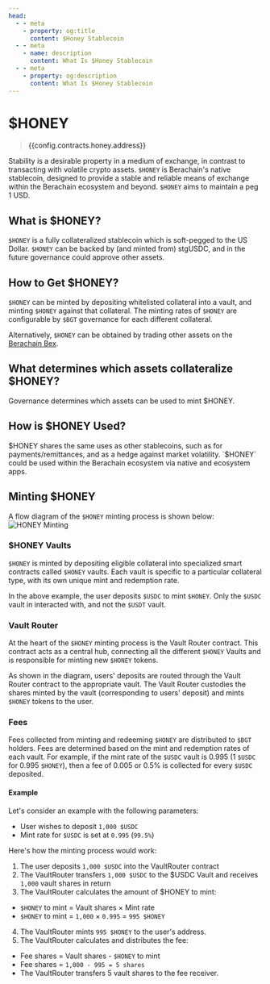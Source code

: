 ```yaml
---
head:
  - - meta
    - property: og:title
      content: $Honey Stablecoin
  - - meta
    - name: description
      content: What Is $Honey Stablecoin
  - - meta
    - property: og:description
      content: What Is $Honey Stablecoin
---
```


<script setup>
  import Token from '@berachain/ui/Token';
  import config from '@berachain/config/constants.json';
</script>

# $HONEY

> <a target="_blank" :href="config.testnet.dapps.beratrail.url + '/address/' + config.contracts.honey.address">{{config.contracts.honey.address}}</a>

<ClientOnly>
  <Token title="$HONEY" image="/assets/HONEY.png" />
</ClientOnly>

Stability is a desirable property in a medium of exchange, in contrast to transacting with volatile crypto assets. `$HONEY` is Berachain's native stablecoin, designed to provide a stable and reliable means of exchange within the Berachain ecosystem and beyond. `$HONEY` aims to maintain a peg 1 USD.

## What is $HONEY?

`$HONEY` is a fully collateralized stablecoin which is soft-pegged to the US Dollar. `$HONEY` can be backed by (and minted from) stgUSDC, and in the future governance could approve other assets.

## How to Get $HONEY?

`$HONEY` can be minted by depositing whitelisted collateral into a vault, and minting `$HONEY` against that collateral. The minting rates of `$HONEY` are configurable by `$BGT` governance for each different collateral.

Alternatively, `$HONEY` can be obtained by trading other assets on the [Berachain Bex](https://artio.bex.berachain.com).

## What determines which assets collateralize $HONEY?

Governance determines which assets can be used to mint $HONEY.

## How is $HONEY Used?

$HONEY shares the same uses as other stablecoins, such as for payments/remittances, and as a hedge against market volatility. `$HONEY` could be used within the Berachain ecosystem via native and ecosystem apps. 

## Minting $HONEY

A flow diagram of the `$HONEY` minting process is shown below:
![HONEY Minting](/assets/honey-minting.png)

### $HONEY Vaults

`$HONEY` is minted by depositing eligible collateral into specialized smart contracts called `$HONEY` vaults. Each vault is specific to a particular collateral type, with its own unique mint and redemption rate.

In the above example, the user deposits `$USDC` to mint `$HONEY`. Only the `$USDC` vault in interacted with, and not the `$USDT` vault.

### Vault Router

At the heart of the `$HONEY` minting process is the Vault Router contract. This contract acts as a central hub, connecting all the different `$HONEY` Vaults and is responsible for minting new `$HONEY` tokens.

As shown in the diagram, users' deposits are routed through the Vault Router contract to the appropriate vault. The Vault Router custodies the shares minted by the vault (corresponding to users' deposit) and mints `$HONEY` tokens to the user.

### Fees

Fees collected from minting and redeeming `$HONEY` are distributed to `$BGT` holders. Fees are determined based on the mint and redemption rates of each vault. For example, if the mint rate of the `$USDC` vault is 0.995 (1 `$USDC` for 0.995 `$HONEY`), then a fee of 0.005 or 0.5% is collected for every `$USDC` deposited.

#### Example

Let's consider an example with the following parameters:

- User wishes to deposit `1,000 $USDC`
- Mint rate for `$USDC` is set at `0.995` (`99.5%`)

Here's how the minting process would work:

1. The user deposits `1,000 $USDC` into the VaultRouter contract
2. The VaultRouter transfers `1,000 $USDC` to the $USDC Vault and receives `1,000` vault shares in return
3. The VaultRouter calculates the amount of $HONEY to mint:

- `$HONEY` to mint = Vault shares × Mint rate
- `$HONEY` to mint = `1,000` × `0.995` = `995 $HONEY`

4. The VaultRouter mints `995 $HONEY` to the user's address.
5. The VaultRouter calculates and distributes the fee:

- Fee shares = Vault shares - `$HONEY` to mint
- Fee shares = `1,000 - 995 = 5 shares`
- The VaultRouter transfers 5 vault shares to the fee receiver.
